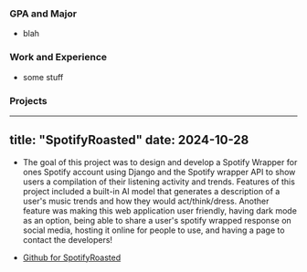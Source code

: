 ### GPA and Major
- blah

### Work and Experience
- some stuff

### Projects

---
title: "SpotifyRoasted"
date: 2024-10-28
---

- The goal of this project was to design and develop a Spotify Wrapper for ones Spotify account using Django and the Spotify wrapper API to show users a compilation of their listening activity and trends. Features of this project included a built-in AI model that generates a description of a user's music trends and how they would act/think/dress. Another feature was making this web application user friendly, having dark mode as an option, being able to share a user's spotify wrapped response on social media, hosting it online for people to use, and having a page to contact the developers!


- [Github for SpotifyRoasted](https://github.com/gumpshroom/spotifyRoasted)
